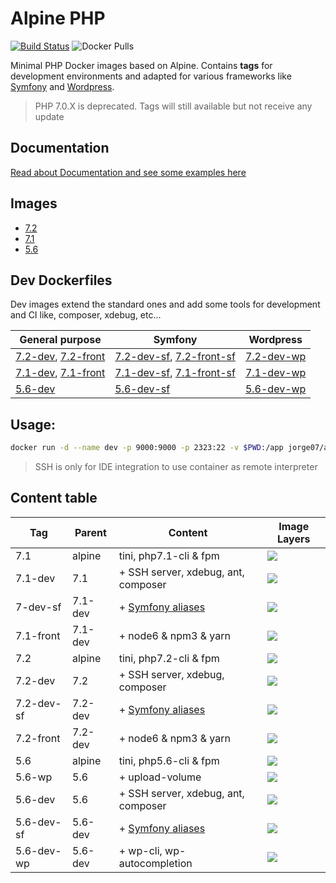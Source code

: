 # Alpine PHP 
[![Build Status](https://travis-ci.org/jorge07/alpine-php.svg?branch=master)](https://travis-ci.org/jorge07/alpine-php) 
![Docker Pulls](https://img.shields.io/docker/pulls/jorge07/alpine-php.svg?style=flat-square)



Minimal PHP Docker images based on Alpine. Contains **tags** for development environments and adapted for various frameworks like [Symfony](http://symfony.com/) and [Wordpress](https://github.com/WordPress/WordPress).

> PHP 7.0.X is deprecated. Tags will still available but not receive any update

## Documentation

[Read about Documentation and see some examples here](https://github.com/jorge07/alpine-php/tree/master/doc/README.md)

## Images

- [7.2](https://github.com/jorge07/alpine-php/blob/master/7.2/Dockerfile)
- [7.1](https://github.com/jorge07/alpine-php/blob/master/7.1/Dockerfile)
- [5.6](https://github.com/jorge07/alpine-php/blob/master/5.6/Dockerfile)

## Dev Dockerfiles

Dev images extend the standard ones and add some tools for development and CI like, composer, xdebug, etc...

| General purpose     | Symfony     | Wordpress                                                                   
|---------------------|-------------|-------------------
| [7.2-dev](https://github.com/jorge07/alpine-php/blob/master/7.2/Dockerfile.dev), [7.2-front](https://github.com/jorge07/alpine-php/blob/master/7.2/Dockerfile.front) | [7.2-dev-sf](https://github.com/jorge07/alpine-php/blob/symfony/7.2/Dockerfile.dev), [7.2-front-sf](https://github.com/jorge07/alpine-php/blob/symfony/7.2/Dockerfile.front) | [7.2-dev-wp](https://github.com/jorge07/alpine-php/blob/wordpress/7.2/Dockerfile.dev)
| [7.1-dev](https://github.com/jorge07/alpine-php/blob/master/7.1/Dockerfile.dev), [7.1-front](https://github.com/jorge07/alpine-php/blob/master/7.1/Dockerfile.front) | [7.1-dev-sf](https://github.com/jorge07/alpine-php/blob/symfony/7.1/Dockerfile.dev), [7.1-front-sf](https://github.com/jorge07/alpine-php/blob/symfony/7.1/Dockerfile.front) | [7.1-dev-wp](https://github.com/jorge07/alpine-php/blob/wordpress/7.1/Dockerfile.dev)
| [5.6-dev](https://github.com/jorge07/alpine-php/blob/master/5.6/Dockerfile.dev) | [5.6-dev-sf](https://github.com/jorge07/alpine-php/blob/symfony/5.6/Dockerfile.dev) | [5.6-dev-wp](https://github.com/jorge07/alpine-php/blob/wordpress/5.6/Dockerfile.dev)

## Usage:

```sh
docker run -d --name dev -p 9000:9000 -p 2323:22 -v $PWD:/app jorge07/alpine-php:7.2-dev
```

> SSH is only for IDE integration to use container as remote interpreter 

## Content table

|    Tag     | Parent     |        Content                                                                    | Image Layers
|------------|------------|-----------------------------------------------------------------------------------|---------
| 7.1        |   alpine   | tini, php7.1-cli & fpm                                                            | [![](https://images.microbadger.com/badges/image/jorge07/alpine-php:7.1.svg)](https://microbadger.com/images/jorge07/alpine-php:7.1 "Get your own image badge on microbadger.com")
| 7.1-dev    |    7.1     | + SSH server, xdebug, ant, composer                                               | [![](https://images.microbadger.com/badges/image/jorge07/alpine-php:7.1-dev.svg)](https://microbadger.com/images/jorge07/alpine-php:7.1-dev "Get your own image badge on microbadger.com")
| 7-dev-sf   |   7.1-dev  | + [Symfony aliases](https://github.com/jorge07/alpine-php/blob/symfony/README.md) | [![](https://images.microbadger.com/badges/image/jorge07/alpine-php:7.1-dev-sf.svg)](https://microbadger.com/images/jorge07/alpine-php:7.1-dev-sf "Get your own image badge on microbadger.com")
| 7.1-front  |  7.1-dev   | + node6 & npm3 & yarn                                                             | [![](https://images.microbadger.com/badges/image/jorge07/alpine-php:7.1-front.svg)](https://microbadger.com/images/jorge07/alpine-php:7.1-front "Get your own image badge on microbadger.com")
| 7.2        |   alpine   | tini, php7.2-cli & fpm                                                            | [![](https://images.microbadger.com/badges/image/jorge07/alpine-php:7.2.svg)](https://microbadger.com/images/jorge07/alpine-php:7.2 "Get your own image badge on microbadger.com")
| 7.2-dev    |    7.2     | + SSH server, xdebug, composer                                               | [![](https://images.microbadger.com/badges/image/jorge07/alpine-php:7.2-dev.svg)](https://microbadger.com/images/jorge07/alpine-php:7.2-dev "Get your own image badge on microbadger.com")
| 7.2-dev-sf |   7.2-dev  | + [Symfony aliases](https://github.com/jorge07/alpine-php/blob/symfony/README.md) | [![](https://images.microbadger.com/badges/image/jorge07/alpine-php:7.2-dev-sf.svg)](https://microbadger.com/images/jorge07/alpine-php:7.2-dev-sf "Get your own image badge on microbadger.com")
| 7.2-front  |  7.2-dev   | + node6 & npm3 & yarn                                                             | [![](https://images.microbadger.com/badges/image/jorge07/alpine-php:7.2-front.svg)](https://microbadger.com/images/jorge07/alpine-php:7.2-front "Get your own image badge on microbadger.com")
| 5.6        |   alpine   | tini, php5.6-cli & fpm                                                            | [![](https://images.microbadger.com/badges/image/jorge07/alpine-php:5.6.svg)](https://microbadger.com/images/jorge07/alpine-php:5.6 "Get your own image badge on microbadger.com")
| 5.6-wp     |    5.6     | + upload-volume                                                                   | [![](https://images.microbadger.com/badges/image/jorge07/alpine-php:5.6-wp.svg)](https://microbadger.com/images/jorge07/alpine-php:5.6-wp "Get your own image badge on microbadger.com")
| 5.6-dev    |    5.6     | + SSH server, xdebug, ant, composer                                               | [![](https://images.microbadger.com/badges/image/jorge07/alpine-php:5.6-dev.svg)](https://microbadger.com/images/jorge07/alpine-php:5.6-dev "Get your own image badge on microbadger.com")
| 5.6-dev-sf |   5.6-dev  | + [Symfony aliases](https://github.com/jorge07/alpine-php/blob/symfony/README.md) | [![](https://images.microbadger.com/badges/image/jorge07/alpine-php:5.6-dev-sf.svg)](https://microbadger.com/images/jorge07/alpine-php:5.6-dev-sf "Get your own image badge on microbadger.com")
| 5.6-dev-wp |  5.6-dev   | + wp-cli, wp-autocompletion                                                       | [![](https://images.microbadger.com/badges/image/jorge07/alpine-php:5.6-dev-wp.svg)](https://microbadger.com/images/jorge07/alpine-php:5.6-dev-wp "Get your own image badge on microbadger.com")
